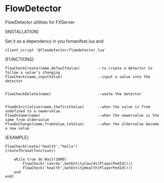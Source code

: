 # FlowDetector
FlowDetector utilities for FXServer

[INSTALLATION]

Set it as a dependency in you fxmanifest.lua
and
```
client_script '@flowdetector/flowdetector.lua'
```
[FUNCTIONS]
```
FlowCheckCreate(name,defaultValue)        --to create a detector to follow a value's changing
FlowCheck(name,inputValue)                --input a value into the detector


FlowCheckDelete(name)                     --waste the detector


FlowOnInitialise(name,thefirstValue)      --when the value is from undefined to a newervalue 
FlowOnSame(name)                          --when the newervalue is the same from oldervalue
FlowOnChange(name,fromValue,toValue)      --when the oldervalue become a new value 
```

[EXAMPLE]
```
FlowCheckCreate('health',"hello")
CreateThread(function()
    
    while true do Wait(1000)
        FlowCheck('coords',GetEntityCoords(PlayerPedId()))
        FlowCheck('health',GetEntityHealth(PlayerPedId()))
    end 
end)
```